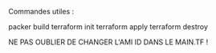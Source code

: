 Commandes utiles :

packer build 
terraform init 
terraform apply
terraform destroy

NE PAS OUBLIER DE CHANGER L'AMI ID DANS LE MAIN.TF !

